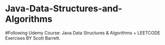 # Java-Data-Structures-and-Algorithms
#Following Udemy Course: Java Data Structures &amp; Algorithms + LEETCODE Exercises BY Scott Barrett.
